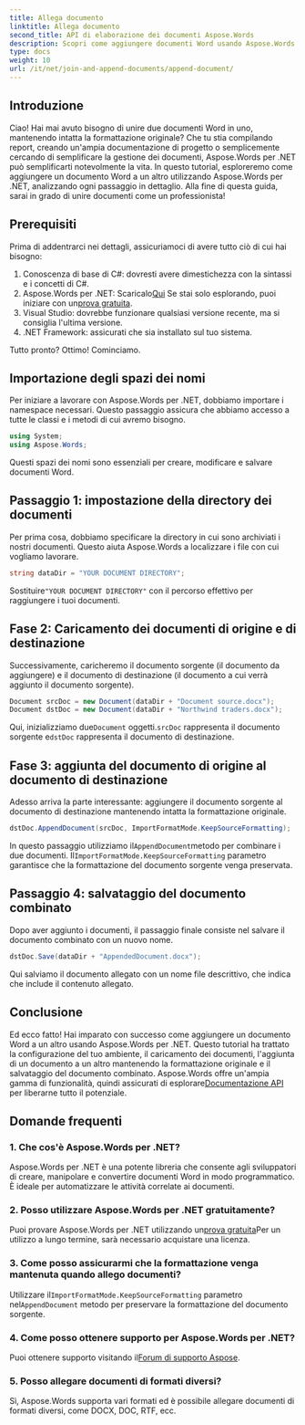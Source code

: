 ```yaml
---
title: Allega documento
linktitle: Allega documento
second_title: API di elaborazione dei documenti Aspose.Words
description: Scopri come aggiungere documenti Word usando Aspose.Words per .NET con questa guida completa passo dopo passo. Perfetta per automatizzare il flusso di lavoro dei tuoi documenti.
type: docs
weight: 10
url: /it/net/join-and-append-documents/append-document/
---
```


## Introduzione

Ciao! Hai mai avuto bisogno di unire due documenti Word in uno, mantenendo intatta la formattazione originale? Che tu stia compilando report, creando un'ampia documentazione di progetto o semplicemente cercando di semplificare la gestione dei documenti, Aspose.Words per .NET può semplificarti notevolmente la vita. In questo tutorial, esploreremo come aggiungere un documento Word a un altro utilizzando Aspose.Words per .NET, analizzando ogni passaggio in dettaglio. Alla fine di questa guida, sarai in grado di unire documenti come un professionista!

## Prerequisiti

Prima di addentrarci nei dettagli, assicuriamoci di avere tutto ciò di cui hai bisogno:

1. Conoscenza di base di C#: dovresti avere dimestichezza con la sintassi e i concetti di C#.
2.  Aspose.Words per .NET: Scaricalo[Qui](https://releases.aspose.com/words/net/) Se stai solo esplorando, puoi iniziare con un[prova gratuita](https://releases.aspose.com/).
3. Visual Studio: dovrebbe funzionare qualsiasi versione recente, ma si consiglia l'ultima versione.
4. .NET Framework: assicurati che sia installato sul tuo sistema.

Tutto pronto? Ottimo! Cominciamo.

## Importazione degli spazi dei nomi

Per iniziare a lavorare con Aspose.Words per .NET, dobbiamo importare i namespace necessari. Questo passaggio assicura che abbiamo accesso a tutte le classi e i metodi di cui avremo bisogno.

```csharp
using System;
using Aspose.Words;
```

Questi spazi dei nomi sono essenziali per creare, modificare e salvare documenti Word.

## Passaggio 1: impostazione della directory dei documenti

Per prima cosa, dobbiamo specificare la directory in cui sono archiviati i nostri documenti. Questo aiuta Aspose.Words a localizzare i file con cui vogliamo lavorare.

```csharp
string dataDir = "YOUR DOCUMENT DIRECTORY";
```

 Sostituire`"YOUR DOCUMENT DIRECTORY"` con il percorso effettivo per raggiungere i tuoi documenti.

## Fase 2: Caricamento dei documenti di origine e di destinazione

Successivamente, caricheremo il documento sorgente (il documento da aggiungere) e il documento di destinazione (il documento a cui verrà aggiunto il documento sorgente).

```csharp
Document srcDoc = new Document(dataDir + "Document source.docx");
Document dstDoc = new Document(dataDir + "Northwind traders.docx");
```

 Qui, inizializziamo due`Document` oggetti.`srcDoc` rappresenta il documento sorgente e`dstDoc` rappresenta il documento di destinazione.

## Fase 3: aggiunta del documento di origine al documento di destinazione

Adesso arriva la parte interessante: aggiungere il documento sorgente al documento di destinazione mantenendo intatta la formattazione originale.

```csharp
dstDoc.AppendDocument(srcDoc, ImportFormatMode.KeepSourceFormatting);
```

 In questo passaggio utilizziamo il`AppendDocument`metodo per combinare i due documenti. Il`ImportFormatMode.KeepSourceFormatting` parametro garantisce che la formattazione del documento sorgente venga preservata.

## Passaggio 4: salvataggio del documento combinato

Dopo aver aggiunto i documenti, il passaggio finale consiste nel salvare il documento combinato con un nuovo nome.

```csharp
dstDoc.Save(dataDir + "AppendedDocument.docx");
```

Qui salviamo il documento allegato con un nome file descrittivo, che indica che include il contenuto allegato.

## Conclusione

 Ed ecco fatto! Hai imparato con successo come aggiungere un documento Word a un altro usando Aspose.Words per .NET. Questo tutorial ha trattato la configurazione del tuo ambiente, il caricamento dei documenti, l'aggiunta di un documento a un altro mantenendo la formattazione originale e il salvataggio del documento combinato. Aspose.Words offre un'ampia gamma di funzionalità, quindi assicurati di esplorare[Documentazione API](https://reference.aspose.com/words/net/) per liberarne tutto il potenziale.

## Domande frequenti

### 1. Che cos'è Aspose.Words per .NET?

Aspose.Words per .NET è una potente libreria che consente agli sviluppatori di creare, manipolare e convertire documenti Word in modo programmatico. È ideale per automatizzare le attività correlate ai documenti.

### 2. Posso utilizzare Aspose.Words per .NET gratuitamente?

 Puoi provare Aspose.Words per .NET utilizzando un[prova gratuita](https://releases.aspose.com/)Per un utilizzo a lungo termine, sarà necessario acquistare una licenza.

### 3. Come posso assicurarmi che la formattazione venga mantenuta quando allego documenti?

 Utilizzare il`ImportFormatMode.KeepSourceFormatting` parametro nel`AppendDocument` metodo per preservare la formattazione del documento sorgente.

### 4. Come posso ottenere supporto per Aspose.Words per .NET?

Puoi ottenere supporto visitando il[Forum di supporto Aspose](https://forum.aspose.com/c/words/8).

### 5. Posso allegare documenti di formati diversi?

Sì, Aspose.Words supporta vari formati ed è possibile allegare documenti di formati diversi, come DOCX, DOC, RTF, ecc.